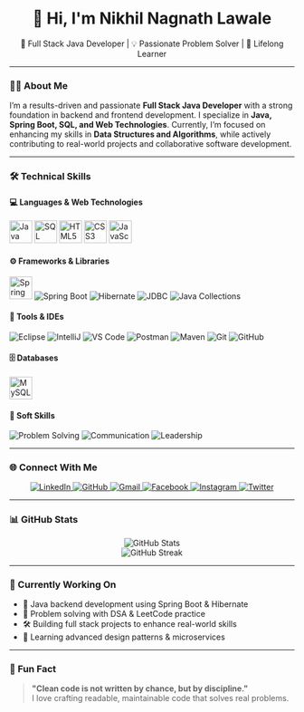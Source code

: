 <h1 align="center">👋 Hi, I'm Nikhil Nagnath Lawale</h1>

<p align="center">
  🚀 Full Stack Java Developer | 💡 Passionate Problem Solver | 🎯 Lifelong Learner
</p>

---

### 🧑‍💻 About Me

I’m a results-driven and passionate **Full Stack Java Developer** with a strong foundation in backend and frontend development. I specialize in **Java, Spring Boot, SQL, and Web Technologies**. Currently, I’m focused on enhancing my skills in **Data Structures and Algorithms**, while actively contributing to real-world projects and collaborative software development.

---

### 🛠️ Technical Skills

#### 💻 Languages & Web Technologies

<p>
  <img src="https://cdn.jsdelivr.net/gh/devicons/devicon/icons/java/java-original.svg" title="Java" alt="Java" width="40" height="40"/>
  <img src="https://cdn.jsdelivr.net/gh/devicons/devicon/icons/mysql/mysql-original.svg" title="SQL" alt="SQL" width="40" height="40"/>
  <img src="https://cdn.jsdelivr.net/gh/devicons/devicon/icons/html5/html5-original.svg" title="HTML5" alt="HTML5" width="40" height="40"/>
  <img src="https://cdn.jsdelivr.net/gh/devicons/devicon/icons/css3/css3-original.svg" title="CSS3" alt="CSS3" width="40" height="40"/>
  <img src="https://cdn.jsdelivr.net/gh/devicons/devicon/icons/javascript/javascript-original.svg" title="JavaScript" alt="JavaScript" width="40" height="40"/>
</p>

#### ⚙️ Frameworks & Libraries

<p>
  <img src="https://cdn.jsdelivr.net/gh/devicons/devicon/icons/spring/spring-original.svg" title="Spring" alt="Spring" width="40" height="40"/>
  <img src="https://img.shields.io/badge/Spring%20Boot-6DB33F?style=for-the-badge&logo=springboot&logoColor=white" alt="Spring Boot"/>
  <img src="https://img.shields.io/badge/Hibernate-59666C?style=for-the-badge&logo=hibernate&logoColor=white" alt="Hibernate"/>
  <img src="https://img.shields.io/badge/JDBC-blue?style=for-the-badge" alt="JDBC"/>
  <img src="https://img.shields.io/badge/Java%20Collections-orange?style=for-the-badge" alt="Java Collections"/>
</p>

#### 🧰 Tools & IDEs

<p>
  <img src="https://img.shields.io/badge/Eclipse-2C2255?style=for-the-badge&logo=eclipse-ide&logoColor=white" alt="Eclipse"/>
  <img src="https://img.shields.io/badge/IntelliJ-000000?style=for-the-badge&logo=intellij-idea&logoColor=white" alt="IntelliJ"/>
  <img src="https://img.shields.io/badge/VS%20Code-007ACC?style=for-the-badge&logo=visual-studio-code&logoColor=white" alt="VS Code"/>
  <img src="https://img.shields.io/badge/Postman-FF6C37?style=for-the-badge&logo=postman&logoColor=white" alt="Postman"/>
  <img src="https://img.shields.io/badge/Maven-C71A36?style=for-the-badge&logo=apache-maven&logoColor=white" alt="Maven"/>
  <img src="https://img.shields.io/badge/Git-F05032?style=for-the-badge&logo=git&logoColor=white" alt="Git"/>
  <img src="https://img.shields.io/badge/GitHub-181717?style=for-the-badge&logo=github&logoColor=white" alt="GitHub"/>
</p>

#### 🗄️ Databases

<p>
  <img src="https://cdn.jsdelivr.net/gh/devicons/devicon/icons/mysql/mysql-original.svg" title="MySQL" alt="MySQL" width="40" height="40"/>
</p>

#### 🧠 Soft Skills

<p>
  <img src="https://img.shields.io/badge/Problem%20Solving-4CAF50?style=for-the-badge" alt="Problem Solving"/>
  <img src="https://img.shields.io/badge/Communication-2196F3?style=for-the-badge" alt="Communication"/>
  <img src="https://img.shields.io/badge/Leadership-FF9800?style=for-the-badge" alt="Leadership"/>
</p>

---

### 🌐 Connect With Me

<p align="center">
  <a href="https://www.linkedin.com/in/nikhillawale1999/" target="_blank">
    <img src="https://img.shields.io/badge/LinkedIn-0077B5?style=for-the-badge&logo=linkedin&logoColor=white" alt="LinkedIn"/>
  </a>
  <a href="https://github.com/Nikhillawale07" target="_blank">
    <img src="https://img.shields.io/badge/GitHub-181717?style=for-the-badge&logo=github&logoColor=white" alt="GitHub"/>
  </a>
  <a href="mailto:nikhillawale2911@gmail.com" target="_blank">
    <img src="https://img.shields.io/badge/Gmail-D14836?style=for-the-badge&logo=gmail&logoColor=white" alt="Gmail"/>
  </a>
  <a href="https://www.facebook.com/nikhil.lawale.7?mibextid=ZbWKwL" target="_blank">
    <img src="https://img.shields.io/badge/Facebook-1877F2?style=for-the-badge&logo=facebook&logoColor=white" alt="Facebook"/>
  </a>
  <a href="https://instagram.com/nikhil_lawale_07" target="_blank">
    <img src="https://img.shields.io/badge/Instagram-E4405F?style=for-the-badge&logo=instagram&logoColor=white" alt="Instagram"/>
  </a>
  <a href="https://twitter.com/nikhil_lawale" target="_blank">
    <img src="https://img.shields.io/badge/Twitter-1DA1F2?style=for-the-badge&logo=twitter&logoColor=white" alt="Twitter"/>
  </a>
</p>

---

### 📊 GitHub Stats

<p align="center">
  <img src="https://github-readme-stats.vercel.app/api?username=Nikhillawale07&show_icons=true&theme=tokyonight" alt="GitHub Stats" />
  <br>
  <img src="https://github-readme-streak-stats.herokuapp.com/?user=Nikhillawale07&theme=tokyonight&hide_border=true" alt="GitHub Streak" />
</p>

---

### 🔭 Currently Working On

- 🚀 Java backend development using Spring Boot & Hibernate  
- 🧠 Problem solving with DSA & LeetCode practice  
- 🛠️ Building full stack projects to enhance real-world skills  
- 🌱 Learning advanced design patterns & microservices

---

### 💬 Fun Fact

> **"Clean code is not written by chance, but by discipline."**  
> I love crafting readable, maintainable code that solves real problems.


